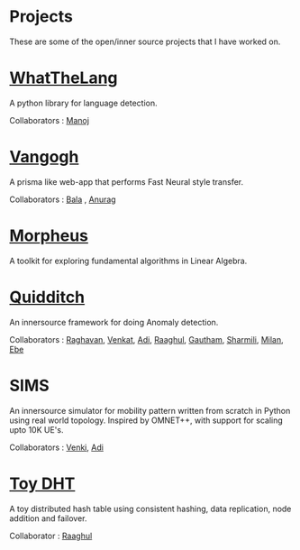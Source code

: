 # Projects

These are some of the open/inner source projects that I have worked on.



# [WhatTheLang](https://github.com/indix/whatthelang)

A python library for language detection.

Collaborators : [Manoj](https://www.linkedin.com/in/manojlds/)

# [Vangogh](https://github.com/whiletruelearn/vangogh)

A prisma like web-app that performs Fast Neural style transfer.

Collaborators : [Bala](https://www.linkedin.com/in/bala-subramaniyan-6a618a21/) , [Anurag](https://www.linkedin.com/in/anuragmishracse/)

# [Morpheus](https://github.com/whiletruelearn/morpheus)

A toolkit for exploring fundamental algorithms in Linear Algebra.

# [Quidditch](https://www.ericsson.com/en/blog/2020/7/how-to-make-anomaly-detection-more-accessible)

An innersource framework for doing Anomaly detection.

Collaborators : [Raghavan](https://www.linkedin.com/in/raghavan-a-k-3a102713/), [Venkat](https://www.linkedin.com/in/venkatachalam-n-b8a17a18/), [Adi](https://www.linkedin.com/in/adithya-krishnan-0a7b66a8/), [Raaghul](https://www.linkedin.com/in/rraaghul/), [Gautham](https://www.linkedin.com/in/gauthamkrishna-g/), [Sharmili](https://www.linkedin.com/in/sharmili-srinivasan-40925a41/), [Milan](https://www.linkedin.com/in/milan-b-27585054/), [Ebe](https://www.linkedin.com/in/ebenezer-isaac/)


# SIMS

An innersource simulator for mobility pattern written from scratch in Python using real world topology. 
Inspired by OMNET++, with support for scaling upto 10K UE's. 

Collaborators : [Venki](https://www.linkedin.com/in/venkateshumaashankar/), [Adi](https://www.linkedin.com/in/adithya-krishnan-0a7b66a8/)


# [Toy DHT](https://www.youtube.com/watch?v=BsOIvL7_oXk)

A toy distributed hash table using consistent hashing, data replication, node addition and failover. 

Collaborator : [Raaghul](https://www.linkedin.com/in/rraaghul/)
